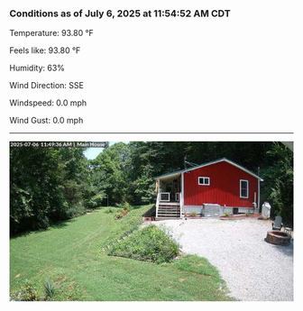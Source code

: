 ### Conditions as of July 6, 2025 at 11:54:52 AM CDT 

Temperature: 93.80 &deg;F

Feels like: 93.80 &deg;F

Humidity: 63%

Wind Direction: SSE

Windspeed: 0.0 mph

Wind Gust: 0.0 mph

---

<img src="./images/latest.jpeg"/>


